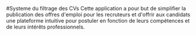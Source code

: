 #Systeme du filtrage des CVs
Cette application a pour but de simplifier la publication des offres d'emploi pour les recruteurs et d'offrir aux candidats une plateforme intuitive pour postuler en fonction de leurs compétences et de leurs intérêts professionnels.

